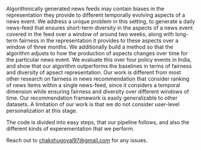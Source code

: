 Algorithmically generated news feeds may contain biases in the representation they provide to different temporally evolving aspects of a news event. We address a unique problem in this setting, to generate a daily news-feed that ensures short-term diversity in the aspects of a news event covered in the feed over a window of around two weeks, along with long-term fairness in the representation it provides to these aspects over a window of three months. We additionally build a method so that the algorithm adjusts to how the production of aspects changes over time for the particular news event. We evaluate this over four policy events in India, and show that our algorithm outperforms the baselines in terms of fairness and diversity of apsect representation. Our work is different from most other research on fairness in news recommendation that consider ranking of news items within a single news-feed, since it considers a temporal dimension while ensuring fairness and diversity over different windows of time. Our recommendation framework is easily generalizable to other datasets. A limitation of our work is that we do not consider user-level personalization at this stage.

The code is divided into easy steps, that our pipeline follows, and also the different kinds of experementation that we perform.

Reach out to chakshugoyal97@gmail.com for any issues.